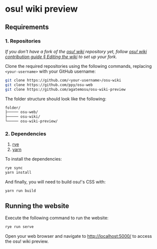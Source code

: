 # osu! wiki preview

## Requirements

### 1. Repositories

_If you don't have a fork of the [osu! wiki](https://github.com/ppy/osu-wiki) repository yet, follow [osu! wiki contribution guide § Editing the wiki](https://osu.ppy.sh/wiki/en/osu!_wiki/Contribution_guide#editing-the-wiki) to set up your fork._

Clone the required repositories using the following commands, replacing `<your-username>` with your GitHub username:

```bash
git clone https://github.com/<your-username>/osu-wiki
git clone https://github.com/ppy/osu-web
git clone https://github.com/agatemosu/osu-wiki-preview
```

The folder structure should look like the following:

```bash
folder/
├───── osu-web/
├───── osu-wiki/
└───── osu-wiki-preview/
```

### 2. Dependencies

1. [rye](https://rye.astral.sh/guide/installation/)
2. [yarn](https://yarnpkg.com/getting-started/install)

To install the dependencies:

```bash
rye sync
yarn install
```

And finally, you will need to build osu!'s CSS with:

```bash
yarn run build
```

## Running the website

Execute the following command to run the website:

```bash
rye run serve
```

Open your web browser and navigate to <http://localhost:5000/> to access the osu! wiki preview.
